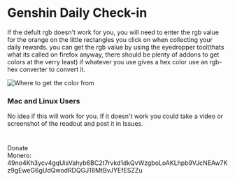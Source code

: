 # Genshin Daily Check-in

If the defult rgb doesn't work for you, you will need to enter the rgb value for the orange on the little rectangles you click on when collecting your daily rewards.
you can get the rgb value by using the eyedropper tool(thats what its called on firefox anyway, there should be plenty of addons to get colors at the verry least)
if whatever you use gives a hex color use an rgb-hex converter to convert it.

![Where to get the color from](https://user-images.githubusercontent.com/107645847/174152813-8c626181-250c-4ea2-af24-5dbc7d1b9db3.png)

### Mac and Linux Users

No idea if this will work for you. If it doesn't work you could take a video or screenshot of the readout and post it in Issues.
#
  
Donate  
Monero: 49no4Kh3ycv4gqUisVahyb6BC2t7rvkd1dkQvWzgboLoAKLhpb9VJcNEAw7Kz9gEweG6gUdQwodRDQGJ18MtBvJYEfESZZu
